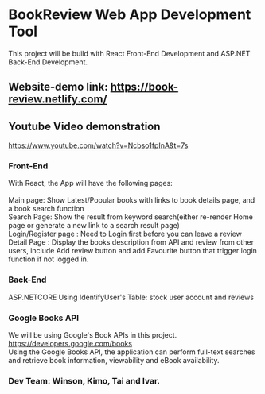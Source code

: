 # BookReview Web App Development Tool

This project will be build with React Front-End Development and ASP.NET Back-End Development.

## Website-demo link: https://book-review.netlify.com/

## Youtube Video demonstration

https://www.youtube.com/watch?v=Ncbso1fpInA&t=7s

### Front-End
With React, the App will have the following pages:<br><br>
Main page: Show Latest/Popular books with links to book details page, and a book search function<br>
Search Page: Show the result from keyword search(either re-render Home page or generate a new link to a search result page)<br>
Login/Register page : Need to Login first before you can leave a review<br>
Detail Page : Display the books description from API and review from other users, include Add review button and add Favourite button that trigger login function if not logged in.

### Back-End
ASP.NETCORE Using IdentifyUser's Table: stock user account and reviews

### Google Books API
We will be using Google's Book APIs in this project.<br>
https://developers.google.com/books<br>
Using the Google Books API, the application can perform full-text searches and retrieve book information, viewability and eBook availability.

### Dev Team: Winson, Kimo, Tai and Ivar.

